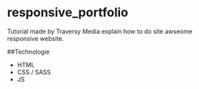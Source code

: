 # responsive_portfolio

Tutorial made by Traversy Media explain how to do site awseome responsive website.

##Technologie 

- HTML
- CSS / SASS
- JS
